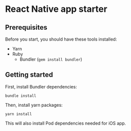 # React Native app starter
## Prerequisites
Before you start, you should have these tools installed:
* Yarn
* Ruby
  * Bundler (`gem install bundler`)
## Getting started
First, install Bundler dependencies:
```
bundle install
```
Then, install yarn packages:
```
yarn install
```
This will also install Pod dependencies needed for iOS app.